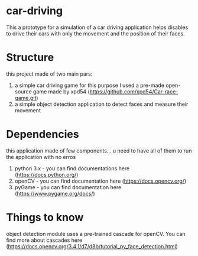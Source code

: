# car-driving
This a prototype for a simulation of a car driving application helps disables to drive their cars with only the movement and the position of their faces.


# Structure
this project made of two main pars:
  1. a simple car driving game
      for this purpose I used a pre-made open-source game made by xpd54 (https://github.com/xpd54/Car-race-game.git)
  2. a simple object detection application to detect faces and measure their movement


# Dependencies
this application made of few components... u need to have all of them to run the application with no erros
  1. python 3.x - you can find documentations here (https://docs.python.org/)
  2. openCV -     you can find documentation here (https://docs.opencv.org/)
  3. pyGame -     you can find documentation here (https://www.pygame.org/docs/)

# Things to know
object detection module uses a pre-trained cascade for openCV.
You can find 
more about cascades here (https://docs.opencv.org/3.4.1/d7/d8b/tutorial_py_face_detection.html)
